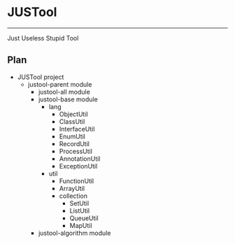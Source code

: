 JUSTool
===
---
Just Useless Stupid Tool

## Plan
- JUSTool project
  - justool-parent module
    - justool-all module
    - justool-base module
      - lang
        - ObjectUtil
        - ClassUtil
        - InterfaceUtil
        - EnumUtil
        - RecordUtil
        - ProcessUtil
        - AnnotationUtil
        - ExceptionUtil
      - util
        - FunctionUtil
        - ArrayUtil
        - collection
          - SetUtil
          - ListUtil
          - QueueUtil
          - MapUtil
    - justool-algorithm module
  